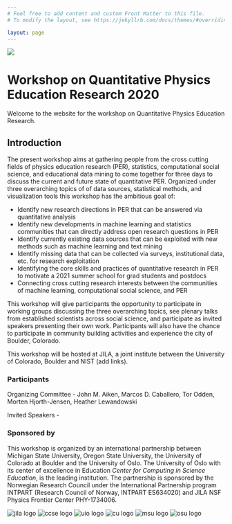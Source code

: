 ```yaml
---
# Feel free to add content and custom Front Matter to this file.
# To modify the layout, see https://jekyllrb.com/docs/themes/#overriding-theme-defaults

layout: page
---
```

<img src="https://jila.colorado.edu/sites/default/files/styles/banner_image/public/images/2018-11/campus_boulder_arial.jpg">

# Workshop on Quantitative Physics Education Research 2020

Welcome to the website for the workshop on Quantitative Physics Education Research. 

## Introduction

The present workshop aims at gathering people from the cross cutting fields of physics education research (PER), statistics, computational social science, and educational data mining to come together for three days to discuss the current and future state of quantitative PER. Organized under three overarching topics of of data sources, statistical methods, and visualization tools this workshop has the ambitious goal of:

- Identify new research directions in PER that can be answered via quantitative analysis
- Identify new developments in machine learning and statistics communities that can directly address open research questions in PER
- Identify currently existing data sources that can be exploited with new methods such as machine learning and text mining
- Identify missing data that can be collected via surveys, institutional data, etc. for research exploitation
- Identifying the core skills and practices of quantitative research in PER to motivate a 2021 summer school for grad students and postdocs
- Connecting cross cutting research interests between the communities of machine learning, computational social science, and PER

This workshop will give participants the opportunity to participate in working groups discussing the three overarching topics, see plenary talks from established scientists across social science, and participate as invited speakers presenting their own work. Participants will also have the chance to participate in community building activities and experience the city of Boulder, Colorado.

This workshop will be hosted at JILA, a joint institute between the University of Colorado, Boulder and NIST (add links). 


<!-- ### Background

Quantitative methods in Physics Education Research has been used to make strong arguments for instructional and curricula change, examining differences in student populations, assessing student attitudes towards physics in different contexts, and recommending other large scale reforms. This work includes not only using statistical methods that are commonly used in social science but also inventing new metrics like normalized gain (Hake, 1998) or visualizing longitudinal patterns in educational data (Bendinelli and Marder, 2012). Papers in PER that use regression modeling typically explore data only via logistic or linear regressions and do not use cox style regressions or modern machine learning models (with few exceptions, e.g. Young et al., 2019).

Recent efforts in PER have pushed the envelope of quantitative methods, theory, and data available to PER scientists. Last year, Physical Review: Physics Education Research published a focused collection titled "Quantitative Methods in PER: A Critical Examination" (Knaub, Aiken, Caballero, 2019). This collection examined topics such as handling network data(Dou and Zwolak, 2019), new item response theory methods (Zabriskie and Stewart, 2019; Planinic, 2019), and dealing with missing data (Nissen, Donatello, Van Dusen, 2019). PER has begun collecting large scale data sets that include registrar data (Aiken, Henderson, Caballero, 2019), attitudinal surveys (Wilcox et al., 2016), and concept inventory data (Nissen et al., 2018).

Much of recent literature across social science and statistics has called for a large change in the types of models used to predict social systems, the theory and frameworks that motivates the choice of models, and the evaluation methods used to demonstrate prediction. Hoffman, Sharma, and Watts (2017) recommends that "current practices for evaluating predictions must be better standardized", arguing that current methods in social science focus too much on explanation and too little on prediction. Hoffman, Sharma, and Watts (2017) recognizes that there is a fear that complex models may lose interpretability but points to many innovations in recent literature that overcome a loss of interpretability in complex models. Historically this conversation has been going on in statistics for many years. Breiman (2001) identified two separate cultures that use statistical models: one culture is grounded in the theory that data are generated from stochastic models, the other culture is grounded in the theory that the model that generates the data is unknown.  Breiman (2001) argues that by assuming that data is generated from stochastic models, and thus only linear models such as ordinary least squares regression or multi-level regressions can be used, researchers artificially restrict themselves from a wide variety of models that may produce better understanding of the data. -->


### Participants
Organizing Committee - John M. Aiken, Marcos D. Caballero, Tor Odden, Morten Hjorth-Jensen, Heather Lewandowski

Invited Speakers - 

### Sponsored by

This workshop is organized by an international partnership between Michigan State University, Oregon State University, the University of Colorado at Boulder and the University of Oslo. The University of Oslo with its center of excellence in Education _Center for Computing in Science Education_, is the leading institution. The partnership is sponsored by the Norwegian Research Council under the International Partnership program INTPART (Research Council of Norway, INTPART ES634020) and JILA NSF Physics Frontier Center PHY-1734006.

![jila logo][jila]
![ccse logo][ccse]
![uio logo][uio]
![cu logo][cu]
![msu logo][msu]
![osu logo][osu]

[jila]: https://jila.colorado.edu/qip2019/img/sponsors/jila.png "Logo Title Text 2"

[ccse]: https://avatars2.githubusercontent.com/u/30183848?s=400&v=4 "ccse title"

[uio]: https://uarctic.vps02.fwstatic.download/media/1077/university-of-oslo-logo.png "uio logo"

[cu]: https://secondnature.org/wp-content/uploads/CU-Boulder-logo-horizontal.jpg "cu logo"

[msu]: https://upload.wikimedia.org/wikipedia/commons/thumb/7/7a/Michigan_State_University_wordmark.svg/1280px-Michigan_State_University_wordmark.svg.png "msu logo"

[osu]: https://communications.oregonstate.edu/sites/communications.oregonstate.edu/files/osu-primarylogo-2-compressor.jpg "osu logo"

[mtevans]: /_assets/mtevans.jpeg "mtevans"
